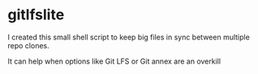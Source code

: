 # gitlfslite

I created this small shell script to keep big files in sync between multiple repo clones.

It can help when options like Git LFS or Git annex are an overkill



